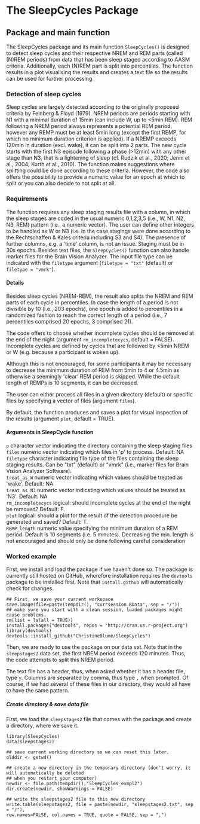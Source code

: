 # The SleepCycles Package

## Package and main function
The SleepCycles package and its main function `SleepCycles()` is designed to detect sleep cycles and their respective NREM and REM parts (called (N)REM periods) from data that has been sleep staged according to AASM criteria. Additionally, each (N)REM part is split into percentiles. The function results in a plot visualising the results and creates a text file so the results can be used for further processing.

### Detection of sleep cycles
Sleep cycles are largely detected according to the originally proposed criteria by Feinberg & Floyd (1979). NREM periods are periods starting with N1 with a minimal duration of 15min (can include W, up to <5min REM). REM following a NREM period always represents a potential REM period, however any REMP must be at least 5min long (except the first REMP, for which no minimum duration criterion is applied). If a NREMP exceeds 120min in duration (excl. wake), it can be split into 2 parts. The new cycle starts with the first N3 episode following a phase (>12min) with any other stage than N3, that is a lightening of sleep (cf. Rudzik et al., 2020; Jenni et al., 2004; Kurth et al., 2010). The function makes suggestions where splitting could be done according to these criteria. However, the code also offers the possibility to provide a numeric value for an epoch at which to split or you can also decide to not split at all.

### Requirements
The function requires any sleep staging results file with a column, in which the sleep stages are coded in the usual numeric 0,1,2,3,5 (i.e., W, N1, N2, N3, REM) pattern (i.e., a numeric vector). The user can define other integers to be handled as W or N3 (i.e. in the case stagings were done according to the Rechtschaffen & Kales criteria including S3 and S4). The presence of further columns, e.g. a 'time' column, is not an issue. Staging must be in 30s epochs. Besides text files, the `SleepCycles()` function can also handle marker files for the Brain Vision Analyzer. The input file type can be indicated with the `filetype` argument (`filetype = "txt"` (default) or `filetype = "vmrk"`).

#### Details
Besides sleep cycles (NREM-REM), the result also splits the NREM and REM parts of each cycle in percentiles. In case the length of a period is not divisible by 10 (i.e., 203 epochs), one epoch is added to percentiles in a randomized fashion to reach the correct length of a period (i.e., 7 percentiles comprised 20 epochs, 3 comprised 21).

The code offers to choose whether incomplete cycles should be removed at the end of the night (argument `rm_incompletecycs`, default = FALSE). Incomplete cycles are defined by cycles that are followed by <5min NREM or W (e.g. because a participant is woken up).

Although this is not encouraged, for some participants it may be necessary to decrease the minimum duration of REM from 5min to 4 or 4.5min as otherwise a seemingly 'clear' REM period is skipped. While the default length of REMPs is 10 segments, it can be decreased.

The user can either process all files in a given directory (default) or specific files by specifying a vector of files (argument `files`).

By default, the function produces and saves a plot for visual inspection of the results (argument `plot`, default = TRUE).

#### Arguments in SleepCycle function
`p` character vector indicating the directory containing the sleep staging files  
`files` numeric vector indicating which files in 'p' to process. Default: NA  
`filetype` character indicating file type of the files containing the sleep staging results. Can be "txt" (default) or "vmrk" (i.e., marker files for Brain Vision Analyzer Software).  
`treat_as_W` numeric vector indicating which values should be treated as 'wake'. Default: NA  
`treat_as_N3` numeric vector indicating which values should be treated as 'N3'. Default: NA  
`rm_incompletecycs` logical: should incomplete cycles at the end of the night be removed? Default: F.  
`plot` logical: should a plot for the result of the detection procedure be generated and saved? Default: T.  
`REMP_length` numeric value specifying the minimum duration of a REM period. Default is 10 segments (i.e. 5 minutes). Decreasing the min. length is not encouraged and should only be done following careful consideration  

### Worked example
First, we install and load the package if we haven't done so. The package is currently still hosted on GitHub, wherefore installation requires the `devtools` package to be installed first. Note that `install.github` will automatically check for changes.
```{r setup, echo = TRUE, results = 'hide', warning = FALSE, message = FALSE}
## First, we save your current workspace
save.image(file=paste(tempdir(), "currsession.RData", sep = "/"))
## make sure you start with a clean session, loaded packages might cause problems.
rm(list = ls(all = TRUE))
install.packages("devtools", repos = "http://cran.us.r-project.org")
library(devtools)
devtools::install_github("ChristineBlume/SleepCycles")
```

Then, we are ready to use the package on our data set. Note that in the `sleepstages2` data set, the first NREM period exceeds 120 minutes. Thus, the code attempts to split this NREM period.

The text file has a header, thus, when asked whether it has a header file, type `y`. Columns are separated by comma, thus type `,` when prompted. Of course, if we had several of these files in our directory, they would all have to have the same pattern.

##### Create directory & save data file
First, we load the `sleepstages2` file that comes with the package and create a directory, where we save it. 
```{r echo=TRUE, warning=FALSE, results='asis'} 
library(SleepCycles)
data(sleepstages2)

## save current working directory so we can reset this later.
olddir <- getwd()

## create a new directory in the temporary directory (don't worry, it will automatically be deleted  
## when you restart your computer)
newdir <- file.path(tempdir(),"SleepCycles_exmpl2")
dir.create(newdir, showWarnings = FALSE)

## write the sleepstages2 file to this new directory
write.table(sleepstages2, file = paste(newdir, "sleepstages2.txt", sep = "/"),
row.names=FALSE, col.names = TRUE, quote = FALSE, sep = ",")
```